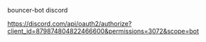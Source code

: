 bouncer-bot discord

https://discord.com/api/oauth2/authorize?client_id=879874804822466600&permissions=3072&scope=bot